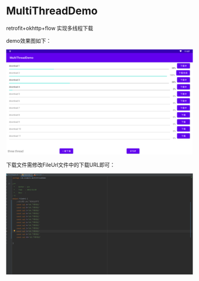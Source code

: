 # MultiThreadDemo
retrofit+okhttp+flow 实现多线程下载

demo效果图如下：

![](/image/device-2021-12-28-110729.png)

下载文件需修改FileUrl文件中的下载URL即可：

![](/image/20211228111236.png)
